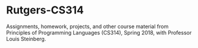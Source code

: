# Rutgers-CS314 #
Assignments, homework, projects, and other course material from Principles of Programming Languages (CS314), Spring 2018, with Professor Louis Steinberg.
